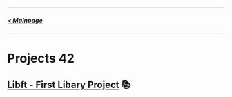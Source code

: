 
---
##### [< Mainpage](../README.md) 
---
# Projects 42 

## [Libft - First Libary Project](https://github.com/ELREKO/42-P0-libft) :books: